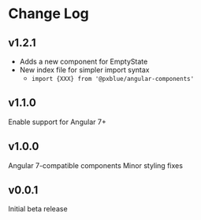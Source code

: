 # Change Log

## v1.2.1
- Adds a new component for EmptyState
- New index file for simpler import syntax
    - `import {XXX} from '@pxblue/angular-components'`

## v1.1.0
Enable support for Angular 7+ 

## v1.0.0
Angular 7-compatible components
Minor styling fixes

## v0.0.1
Initial beta release